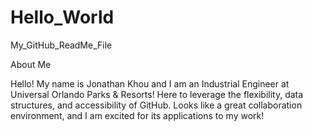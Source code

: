 # Hello_World
My_GitHub_ReadMe_File

About Me

Hello! My name is Jonathan Khou and I am an Industrial Engineer at Universal Orlando Parks & Resorts!
Here to leverage the flexibility, data structures, and accessibility of GitHub. Looks like a great collaboration environment, and I am excited for its applications to my work!
